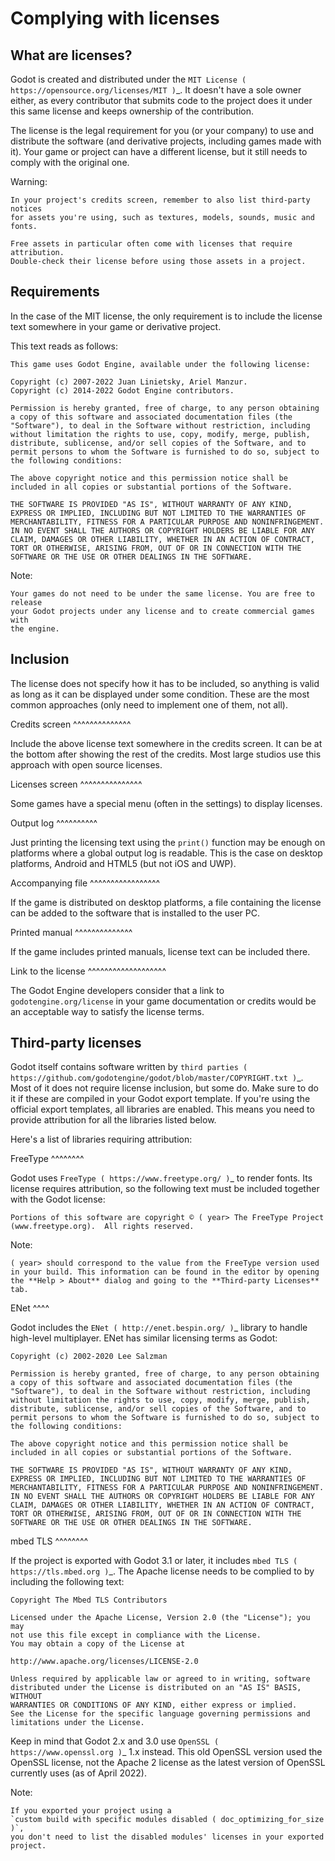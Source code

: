 

Complying with licenses
=======================

What are licenses?
------------------

Godot is created and distributed under the `MIT License ( https://opensource.org/licenses/MIT )`_.
It doesn't have a sole owner either, as every contributor that submits code to
the project does it under this same license and keeps ownership of the
contribution.

The license is the legal requirement for you (or your company) to use and
distribute the software (and derivative projects, including games made with it).
Your game or project can have a different license, but it still needs to comply
with the original one.

Warning:


    In your project's credits screen, remember to also list third-party notices
    for assets you're using, such as textures, models, sounds, music and fonts.

    Free assets in particular often come with licenses that require attribution.
    Double-check their license before using those assets in a project.

Requirements
------------

In the case of the MIT license, the only requirement is to include the license
text somewhere in your game or derivative project.

This text reads as follows:

    This game uses Godot Engine, available under the following license:

    Copyright (c) 2007-2022 Juan Linietsky, Ariel Manzur.
    Copyright (c) 2014-2022 Godot Engine contributors.

    Permission is hereby granted, free of charge, to any person obtaining a copy of this software and associated documentation files (the "Software"), to deal in the Software without restriction, including without limitation the rights to use, copy, modify, merge, publish, distribute, sublicense, and/or sell copies of the Software, and to permit persons to whom the Software is furnished to do so, subject to the following conditions:

    The above copyright notice and this permission notice shall be included in all copies or substantial portions of the Software.

    THE SOFTWARE IS PROVIDED "AS IS", WITHOUT WARRANTY OF ANY KIND, EXPRESS OR IMPLIED, INCLUDING BUT NOT LIMITED TO THE WARRANTIES OF MERCHANTABILITY, FITNESS FOR A PARTICULAR PURPOSE AND NONINFRINGEMENT. IN NO EVENT SHALL THE AUTHORS OR COPYRIGHT HOLDERS BE LIABLE FOR ANY CLAIM, DAMAGES OR OTHER LIABILITY, WHETHER IN AN ACTION OF CONTRACT, TORT OR OTHERWISE, ARISING FROM, OUT OF OR IN CONNECTION WITH THE SOFTWARE OR THE USE OR OTHER DEALINGS IN THE SOFTWARE.

Note:


    Your games do not need to be under the same license. You are free to release
    your Godot projects under any license and to create commercial games with
    the engine.

Inclusion
---------

The license does not specify how it has to be included, so anything is valid as
long as it can be displayed under some condition. These are the most common
approaches (only need to implement one of them, not all).

Credits screen
^^^^^^^^^^^^^^

Include the above license text somewhere in the credits screen. It can be at the
bottom after showing the rest of the credits. Most large studios use this
approach with open source licenses.

Licenses screen
^^^^^^^^^^^^^^^

Some games have a special menu (often in the settings) to display licenses.

Output log
^^^^^^^^^^

Just printing the licensing text using the `print()`
function may be enough on platforms where a global output log is readable.
This is the case on desktop platforms, Android and HTML5 (but not iOS and UWP).

Accompanying file
^^^^^^^^^^^^^^^^^

If the game is distributed on desktop platforms, a file containing the license
can be added to the software that is installed to the user PC.

Printed manual
^^^^^^^^^^^^^^

If the game includes printed manuals, license text can be included there.

Link to the license
^^^^^^^^^^^^^^^^^^^

The Godot Engine developers consider that a link to `godotengine.org/license`
in your game documentation or credits would be an acceptable way to satisfy
the license terms.

Third-party licenses
--------------------

Godot itself contains software written by
`third parties ( https://github.com/godotengine/godot/blob/master/COPYRIGHT.txt )`_.
Most of it does not require license inclusion, but some do.
Make sure to do it if these are compiled in your Godot export template. If
you're using the official export templates, all libraries are enabled. This
means you need to provide attribution for all the libraries listed below.

Here's a list of libraries requiring attribution:

FreeType
^^^^^^^^

Godot uses `FreeType ( https://www.freetype.org/ )`_ to render fonts. Its license
requires attribution, so the following text must be included together with the
Godot license:

    Portions of this software are copyright © ( year> The FreeType Project (www.freetype.org).  All rights reserved.

Note:


    ( year> should correspond to the value from the FreeType version used
    in your build. This information can be found in the editor by opening
    the **Help > About** dialog and going to the **Third-party Licenses**
    tab.

ENet
^^^^

Godot includes the `ENet ( http://enet.bespin.org/ )`_ library to handle
high-level multiplayer. ENet has similar licensing terms as Godot:


    Copyright (c) 2002-2020 Lee Salzman

    Permission is hereby granted, free of charge, to any person obtaining a copy of this software and associated documentation files (the "Software"), to deal in the Software without restriction, including without limitation the rights to use, copy, modify, merge, publish, distribute, sublicense, and/or sell copies of the Software, and to permit persons to whom the Software is furnished to do so, subject to the following conditions:

    The above copyright notice and this permission notice shall be included in all copies or substantial portions of the Software.

    THE SOFTWARE IS PROVIDED "AS IS", WITHOUT WARRANTY OF ANY KIND, EXPRESS OR IMPLIED, INCLUDING BUT NOT LIMITED TO THE WARRANTIES OF MERCHANTABILITY, FITNESS FOR A PARTICULAR PURPOSE AND NONINFRINGEMENT. IN NO EVENT SHALL THE AUTHORS OR COPYRIGHT HOLDERS BE LIABLE FOR ANY CLAIM, DAMAGES OR OTHER LIABILITY, WHETHER IN AN ACTION OF CONTRACT, TORT OR OTHERWISE, ARISING FROM, OUT OF OR IN CONNECTION WITH THE SOFTWARE OR THE USE OR OTHER DEALINGS IN THE SOFTWARE.

mbed TLS
^^^^^^^^

If the project is exported with Godot 3.1 or later, it includes `mbed TLS ( https://tls.mbed.org )`_.
The Apache license needs to be complied to by including the following text:

    Copyright The Mbed TLS Contributors

    Licensed under the Apache License, Version 2.0 (the "License"); you may
    not use this file except in compliance with the License.
    You may obtain a copy of the License at

    http://www.apache.org/licenses/LICENSE-2.0

    Unless required by applicable law or agreed to in writing, software
    distributed under the License is distributed on an "AS IS" BASIS, WITHOUT
    WARRANTIES OR CONDITIONS OF ANY KIND, either express or implied.
    See the License for the specific language governing permissions and
    limitations under the License.

Keep in mind that Godot 2.x and 3.0 use `OpenSSL ( https://www.openssl.org )`_ 1.x
instead. This old OpenSSL version used the OpenSSL license, not the Apache 2 license
as the latest version of OpenSSL currently uses (as of April 2022).

Note:


    If you exported your project using a
    `custom build with specific modules disabled ( doc_optimizing_for_size )`,
    you don't need to list the disabled modules' licenses in your exported project.
